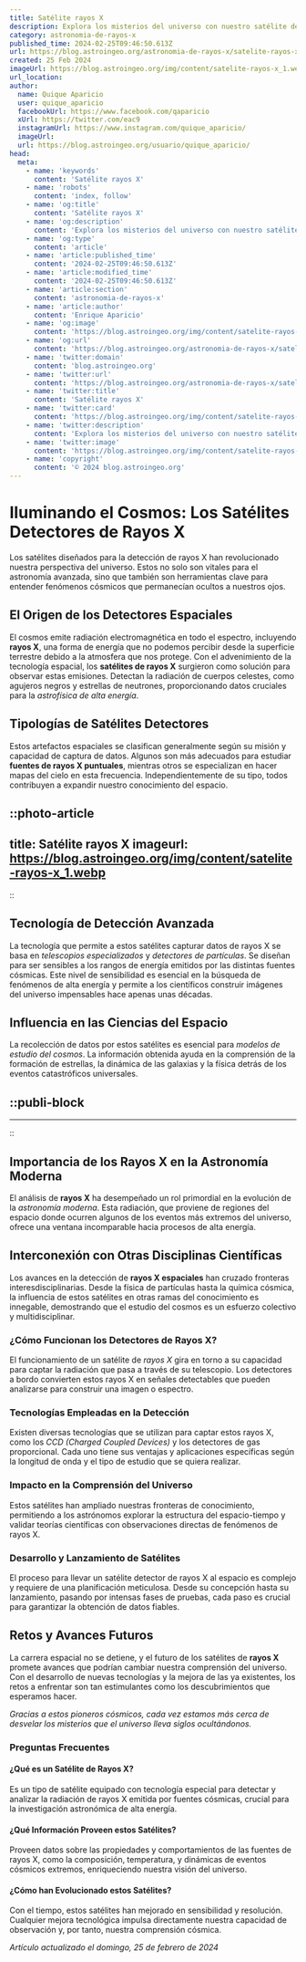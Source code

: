 ```yaml
---
title: Satélite rayos X
description: Explora los misterios del universo con nuestro satélite de rayos X; tecnología avanzada para descubrir los secretos cósmicos.
category: astronomia-de-rayos-x
published_time: 2024-02-25T09:46:50.613Z
url: https://blog.astroingeo.org/astronomia-de-rayos-x/satelite-rayos-x
created: 25 Feb 2024
imageUrl: https://blog.astroingeo.org/img/content/satelite-rayos-x_1.webp
url_location:
author:
  name: Quique Aparicio
  user: quique_aparicio
  facebookUrl: https://www.facebook.com/qaparicio
  xUrl: https://twitter.com/eac9
  instagramUrl: https://www.instagram.com/quique_aparicio/
  imageUrl: 
  url: https://blog.astroingeo.org/usuario/quique_aparicio/
head:
  meta:
    - name: 'keywords'
      content: 'Satélite rayos X'
    - name: 'robots'
      content: 'index, follow'
    - name: 'og:title'
      content: 'Satélite rayos X'
    - name: 'og:description'
      content: 'Explora los misterios del universo con nuestro satélite de rayos X; tecnología avanzada para descubrir los secretos cósmicos.'
    - name: 'og:type'
      content: 'article'
    - name: 'article:published_time'
      content: '2024-02-25T09:46:50.613Z'
    - name: 'article:modified_time'
      content: '2024-02-25T09:46:50.613Z'
    - name: 'article:section'
      content: 'astronomia-de-rayos-x'
    - name: 'article:author'
      content: 'Enrique Aparicio'
    - name: 'og:image'
      content: 'https://blog.astroingeo.org/img/content/satelite-rayos-x_1.webp'
    - name: 'og:url'
      content: 'https://blog.astroingeo.org/astronomia-de-rayos-x/satelite-rayos-x'
    - name: 'twitter:domain'
      content: 'blog.astroingeo.org'
    - name: 'twitter:url'
      content: 'https://blog.astroingeo.org/astronomia-de-rayos-x/satelite-rayos-x'
    - name: 'twitter:title'
      content: 'Satélite rayos X'
    - name: 'twitter:card'
      content: 'https://blog.astroingeo.org/img/content/satelite-rayos-x_1.webp'
    - name: 'twitter:description'
      content: 'Explora los misterios del universo con nuestro satélite de rayos X; tecnología avanzada para descubrir los secretos cósmicos.'
    - name: 'twitter:image'
      content: 'https://blog.astroingeo.org/img/content/satelite-rayos-x_1.webp'
    - name: 'copyright'
      content: '© 2024 blog.astroingeo.org'
---
```

# Iluminando el Cosmos: Los Satélites Detectores de Rayos X

Los satélites diseñados para la detección de rayos X han revolucionado nuestra perspectiva del universo. Estos no solo son vitales para el astronomía avanzada, sino que también son herramientas clave para entender fenómenos cósmicos que permanecían ocultos a nuestros ojos.

## El Origen de los Detectores Espaciales
El cosmos emite radiación electromagnética en todo el espectro, incluyendo **rayos X**, una forma de energía que no podemos percibir desde la superficie terrestre debido a la atmosfera que nos protege. Con el advenimiento de la tecnología espacial, los **satélites de rayos X** surgieron como solución para observar estas emisiones. Detectan la radiación de cuerpos celestes, como agujeros negros y estrellas de neutrones, proporcionando datos cruciales para la *astrofísica de alta energía*.

## Tipologías de Satélites Detectores
Estos artefactos espaciales se clasifican generalmente según su misión y capacidad de captura de datos. Algunos son más adecuados para estudiar **fuentes de rayos X puntuales**, mientras otros se especializan en hacer mapas del cielo en esta frecuencia. Independientemente de su tipo, todos contribuyen a expandir nuestro conocimiento del espacio.


::photo-article
---
title: Satélite rayos X
imageurl: https://blog.astroingeo.org/img/content/satelite-rayos-x_1.webp
---
::


## Tecnología de Detección Avanzada
La tecnología que permite a estos satélites capturar datos de rayos X se basa en *telescopios especializados* y *detectores de partículas*. Se diseñan para ser sensibles a los rangos de energía emitidos por las distintas fuentes cósmicas. Este nivel de sensibilidad es esencial en la búsqueda de fenómenos de alta energía y permite a los científicos construir imágenes del universo impensables hace apenas unas décadas.

## Influencia en las Ciencias del Espacio
La recolección de datos por estos satélites es esencial para *modelos de estudio del cosmos*. La información obtenida ayuda en la comprensión de la formación de estrellas, la dinámica de las galaxias y la física detrás de los eventos catastróficos universales.


  ::publi-block
  ---
  ---
  ::
  
  
## Importancia de los Rayos X en la Astronomía Moderna
El análisis de **rayos X** ha desempeñado un rol primordial en la evolución de la *astronomía moderna*. Esta radiación, que proviene de regiones del espacio donde ocurren algunos de los eventos más extremos del universo, ofrece una ventana incomparable hacia procesos de alta energía.

## Interconexión con Otras Disciplinas Científicas
Los avances en la detección de **rayos X espaciales** han cruzado fronteras interesdisciplinarias. Desde la física de partículas hasta la química cósmica, la influencia de estos satélites en otras ramas del conocimiento es innegable, demostrando que el estudio del cosmos es un esfuerzo colectivo y multidisciplinar.

### ¿Cómo Funcionan los Detectores de Rayos X?
El funcionamiento de un satélite de *rayos X* gira en torno a su capacidad para captar la radiación que pasa a través de su telescopio. Los detectores a bordo convierten estos rayos X en señales detectables que pueden analizarse para construir una imagen o espectro.

### Tecnologías Empleadas en la Detección
Existen diversas tecnologías que se utilizan para captar estos rayos X, como los *CCD (Charged Coupled Devices)* y los detectores de gas proporcional. Cada uno tiene sus ventajas y aplicaciones específicas según la longitud de onda y el tipo de estudio que se quiera realizar.

### Impacto en la Comprensión del Universo
Estos satélites han ampliado nuestras fronteras de conocimiento, permitiendo a los astrónomos explorar la estructura del espacio-tiempo y validar teorías científicas con observaciones directas de fenómenos de rayos X.

### Desarrollo y Lanzamiento de Satélites
El proceso para llevar un satélite detector de rayos X al espacio es complejo y requiere de una planificación meticulosa. Desde su concepción hasta su lanzamiento, pasando por intensas fases de pruebas, cada paso es crucial para garantizar la obtención de datos fiables.

## Retos y Avances Futuros

La carrera espacial no se detiene, y el futuro de los satélites de **rayos X** promete avances que podrían cambiar nuestra comprensión del universo. Con el desarrollo de nuevas tecnologías y la mejora de las ya existentes, los retos a enfrentar son tan estimulantes como los descubrimientos que esperamos hacer.

_Gracias a estos pioneros cósmicos, cada vez estamos más cerca de desvelar los misterios que el universo lleva siglos ocultándonos._

### Preguntas Frecuentes
#### ¿Qué es un Satélite de Rayos X?
Es un tipo de satélite equipado con tecnología especial para detectar y analizar la radiación de rayos X emitida por fuentes cósmicas, crucial para la investigación astronómica de alta energía.

#### ¿Qué Información Proveen estos Satélites?
Proveen datos sobre las propiedades y comportamientos de las fuentes de rayos X, como la composición, temperatura, y dinámicas de eventos cósmicos extremos, enriqueciendo nuestra visión del universo.

#### ¿Cómo han Evolucionado estos Satélites?
Con el tiempo, estos satélites han mejorado en sensibilidad y resolución. Cualquier mejora tecnológica impulsa directamente nuestra capacidad de observación y, por tanto, nuestra comprensión cósmica.

_Artículo actualizado el domingo, 25 de febrero de 2024_